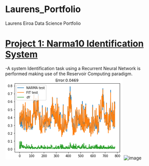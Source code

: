 # Laurens_Portfolio
Laurens Eiroa Data Science Portfolio


# [Project 1: Narma10 Identification System](https://github.com/LaurensEiroa/Narma10-System-Identification/blob/master/EchoStateNetwork.ipynb)
-A system Identification task using a Recurrent Neural Network is performed making use of the Reservoir Computing paradigm.
![Narma10](https://github.com/LaurensEiroa/Laurens_Portfolio/blob/main/narma10.png)
![image](https://user-images.githubusercontent.com/61729785/208735451-ce510edc-70f5-498f-bce5-ab7cd4cb802b.png)
